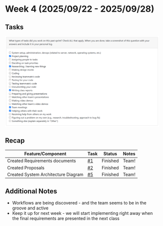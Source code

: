 # Week 4 (2025/09/22 - 2025/09/28)

## Tasks

![Week 4 Screenshot](peerevalw4.png)

## Recap

| Feature/Component | Task | Status | Notes |
|---|---|---|---|
| Created Requirements documents | [#1](https://github.com/COSC-499-W2025/capstone-project-team-10/issues/1) | Finished | Team! |
| Created Proposals | [#2](https://github.com/COSC-499-W2025/capstone-project-team-10/issues/2) | Finished | Team! |
| Created System Architecture Diagram | [#5](https://github.com/COSC-499-W2025/capstone-project-team-10/issues/5) | Finished | Team! |

## Additional Notes

- Workflows are being discovered - and the team seems to be in the groove and active
- Keep it up for next week - we will start implementing right away when the final requirements are presented in the next class
